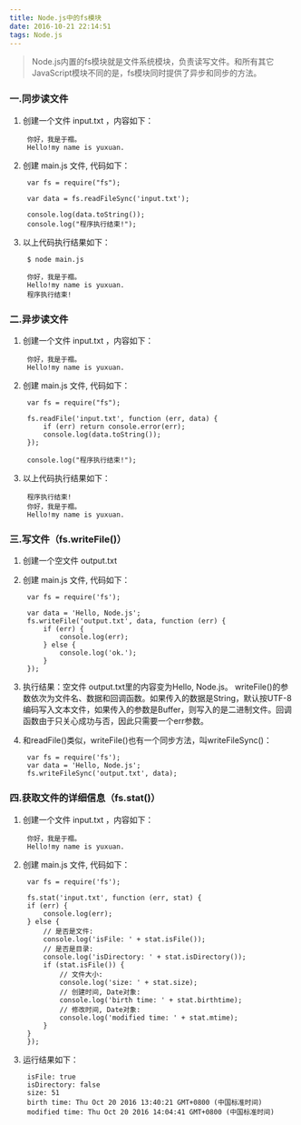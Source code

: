```yaml
---
title: Node.js中的fs模块
date: 2016-10-21 22:14:51
tags: Node.js
---
```



>Node.js内置的fs模块就是文件系统模块，负责读写文件。和所有其它JavaScript模块不同的是，fs模块同时提供了异步和同步的方法。

### 一.同步读文件

1. 创建一个文件 input.txt ，内容如下：

    	你好，我是于禤。
    	Hello!my name is yuxuan.
2. 创建 main.js 文件, 代码如下：

    	var fs = require("fs");

    	var data = fs.readFileSync('input.txt');

    	console.log(data.toString());
    	console.log("程序执行结束!");
3. 以上代码执行结果如下：

    	$ node main.js
    
     	你好，我是于禤。
    	Hello!my name is yuxuan.
    	程序执行结束!
     
### 二.异步读文件
1. 创建一个文件 input.txt ，内容如下：

    	你好，我是于禤。
   	 	Hello!my name is yuxuan.
2. 创建 main.js 文件, 代码如下：

    	var fs = require("fs");

    	fs.readFile('input.txt', function (err, data) {
        	if (err) return console.error(err);
        	console.log(data.toString());
    	});

    	console.log("程序执行结束!");
    
3. 以上代码执行结果如下：

     	程序执行结束!
     	你好，我是于禤。
    	Hello!my name is yuxuan.
     
### 三.写文件（fs.writeFile()）
1. 创建一个空文件 output.txt

2. 创建 main.js 文件, 代码如下：

    	var fs = require('fs');

    	var data = 'Hello, Node.js';
    	fs.writeFile('output.txt', data, function (err) {
        	if (err) {
            	console.log(err);
        	} else {
            	console.log('ok.');
        	}
    	});
 
3. 执行结果：空文件 output.txt里的内容变为Hello, Node.js。
   writeFile()的参数依次为文件名、数据和回调函数。如果传入的数据是String，默认按UTF-8编码写入文本文件，如果传入的参数是Buffer，则写入的是二进制文件。回调函数由于只关心成功与否，因此只需要一个err参数。

4. 和readFile()类似，writeFile()也有一个同步方法，叫writeFileSync()：

    	var fs = require('fs');
    	var data = 'Hello, Node.js';
    	fs.writeFileSync('output.txt', data);
    
### 四.获取文件的详细信息（fs.stat()）
1. 创建一个文件 input.txt ，内容如下：

    	你好，我是于禤。
    	Hello!my name is yuxuan.

2. 创建 main.js 文件, 代码如下：

    	var fs = require('fs');

    	fs.stat('input.txt', function (err, stat) {
    	if (err) {
        	console.log(err);
    	} else {
        	// 是否是文件:
        	console.log('isFile: ' + stat.isFile());
        	// 是否是目录:
        	console.log('isDirectory: ' + stat.isDirectory());
        	if (stat.isFile()) {
            	// 文件大小:
            	console.log('size: ' + stat.size);
            	// 创建时间, Date对象:
            	console.log('birth time: ' + stat.birthtime);
            	// 修改时间, Date对象:
            	console.log('modified time: ' + stat.mtime);
       	 	}
     	}
    	});
    
3. 运行结果如下：
    
    	isFile: true
    	isDirectory: false
    	size: 51
    	birth time: Thu Oct 20 2016 13:40:21 GMT+0800 (中国标准时间)
    	modified time: Thu Oct 20 2016 14:04:41 GMT+0800 (中国标准时间)

